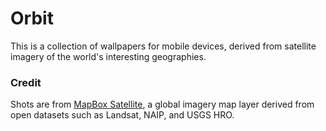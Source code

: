 # Orbit

This is a collection of wallpapers for mobile devices, derived from satellite imagery of the world's interesting geographies.

### Credit

Shots are from [MapBox Satellite](http://mapbox.com/blog/mapbox-satellite/), a global imagery map layer derived from open datasets such as Landsat, NAIP, and USGS HRO.
